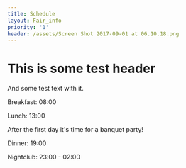 ```yaml
---
title: Schedule
layout: Fair_info
priority: '1'
header: /assets/Screen Shot 2017-09-01 at 06.10.18.png
---
```

# This is some test header

And some test text with it.

Breakfast: 08:00

Lunch: 13:00

After the first day it's time for a banquet party!

Dinner: 19:00

Nightclub: 23:00 - 02:00

